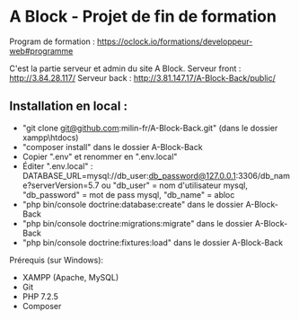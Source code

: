 # A Block - Projet de fin de formation
Program de formation : https://oclock.io/formations/developpeur-web#programme

C'est la partie serveur et admin du site A Block.
Serveur front : http://3.84.28.117/
Serveur back : http://3.81.147.17/A-Block-Back/public/

## Installation en local :
- "git clone git@github.com:milin-fr/A-Block-Back.git" (dans le dossier xampp\htdocs)
- "composer install" dans le dossier A-Block-Back
- Copier ".env" et renommer en ".env.local"
- Éditer ".env.local" : 
DATABASE_URL=mysql://db_user:db_password@127.0.0.1:3306/db_name?serverVersion=5.7
ou "db_user" = nom d'utilisateur mysql, "db_password" = mot de pass mysql, "db_name" = abloc
- "php bin/console doctrine:database:create" dans le dossier A-Block-Back
- "php bin/console doctrine:migrations:migrate" dans le dossier A-Block-Back
- "php bin/console doctrine:fixtures:load" dans le dossier A-Block-Back

Prérequis (sur Windows):
- XAMPP (Apache, MySQL)
- Git
- PHP 7.2.5
- Composer

